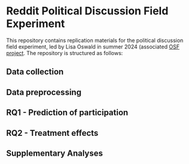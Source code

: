 # Reddit Political Discussion Field Experiment

This repository contains replication materials for the political discussion field experiment, led by Lisa Oswald in summer 2024 (associated [OSF project](https://osf.io/m8g4x/).
The repository is structured as follows:

## Data collection

## Data preprocessing

## RQ1 - Prediction of participation

## RQ2 - Treatment effects

## Supplementary Analyses

